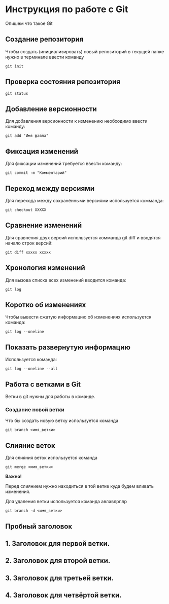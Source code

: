 # Инструкция по работе с Git

Опишем что такое Git

## Создание репозитория

Чтобы создать (инициализировать) новый репозиторий в текущей папке нужно в терминале ввести команду

    git init

## Проверка состояния репозитория

    git status

## Добавление версионности

Для добавления версионности к изменению необходимо ввести команду:

    git add "Имя файла"

## Фиксация изменений 

Для фиксации изменений требуется ввести команду: 

    git commit -m "Комментарий"

## Переход между версиями

Для перехода между сохранёнными версиями используется комманда:

    git checkout XXXXX 

 ## Сравнение изменений 

 Для сравнения двух версий используется комманда git diff  и вводятся начало строк версий:

    git diff xxxxx xxxxx   

## Хронология изменений 

Для вызова списка всех изменений вводится команда:

    git log

## Коротко об изменениях

Чтобы вывести сжатую информацию об изменениях используется команда:

    git log --oneline

## Показать развернутую информацию

Используется команда:

    git log --oneline --all

## Работа с ветками в Git

Ветки в git нужны для работы в команде.

### Создание новой ветки

Что бы создать новую ветку используется команда 

    git branch <имя_ветки>

## Слияние веток

Для слияния веток используется команда

    git merge <имя_ветки>


**Важно!**

Перед слиянием нужно находиться в той ветке куда будем вливать изменения.

Для удаления ветки используется команда
авлавлрплр

    git branch -d <имя_ветки>

## Пробный заголовок

## 1. Заголовок для первой ветки.

## 2. Заголовок для второй ветки.

## 3. Заголовок для третьей ветки.

## 4. Заголовок для четвёртой ветки.


